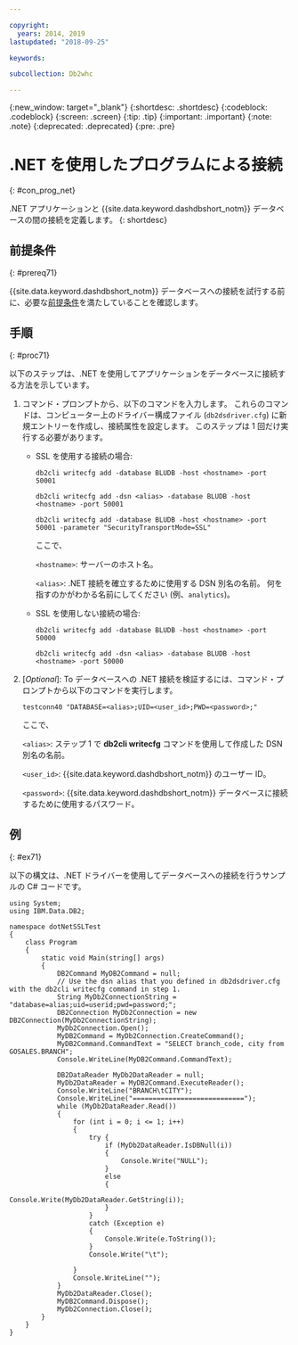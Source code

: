 ```yaml
---

copyright:
  years: 2014, 2019
lastupdated: "2018-09-25"

keywords:

subcollection: Db2whc

---
```


<!-- Attribute definitions --> 
{:new_window: target="_blank"}
{:shortdesc: .shortdesc}
{:codeblock: .codeblock}
{:screen: .screen}
{:tip: .tip}
{:important: .important}
{:note: .note}
{:deprecated: .deprecated}
{:pre: .pre}

# .NET を使用したプログラムによる接続
{: #con_prog_net}

.NET アプリケーションと {{site.data.keyword.dashdbshort_notm}} データベースの間の接続を定義します。 
{: shortdesc}

## 前提条件
{: #prereq71}

{{site.data.keyword.dashdbshort_notm}} データベースへの接続を試行する前に、必要な[前提条件](/docs/services/Db2whc/connecting/connecting.html#prereqs)を満たしていることを確認します。

<!-- Before you can connect to your database, you must perform the following steps:

- [Verify prerequisites](prereqs.html), including installing driver packages, configuring your local environment, and downloading SSL certificates (if needed)
- Collect [connection information](credentials.html), including database details such as host name and port numbers, and connection credentials such as user ID and password -->

## 手順
{: #proc71}

以下のステップは、.NET を使用してアプリケーションをデータベースに接続する方法を示しています。

1. コマンド・プロンプトから、以下のコマンドを入力します。 これらのコマンドは、コンピューター上のドライバー構成ファイル (`db2dsdriver.cfg`) に新規エントリーを作成し、接続属性を設定します。 このステップは 1 回だけ実行する必要があります。
        
   - SSL を使用する接続の場合:

     `db2cli writecfg add -database BLUDB -host <hostname> -port 50001`

     `db2cli writecfg add -dsn <alias> -database BLUDB -host <hostname> -port 50001`

     `db2cli writecfg add -database BLUDB -host <hostname> -port 50001 -parameter "SecurityTransportMode=SSL"`

     ここで、

     `<hostname>`: サーバーのホスト名。
    
     `<alias>`: .NET 接続を確立するために使用する DSN 別名の名前。 何を指すのかがわかる名前にしてください (例、`analytics`)。 

   - SSL を使用しない接続の場合:

     `db2cli writecfg add -database BLUDB -host <hostname> -port 50000`

     `db2cli writecfg add -dsn <alias> -database BLUDB -host <hostname> -port 50000`

2. [*Optional*]: To データベースへの .NET 接続を検証するには、コマンド・プロンプトから以下のコマンドを実行します。

   `testconn40 "DATABASE=<alias>;UID=<user_id>;PWD=<password>;"`

   ここで、

   `<alias>`: ステップ 1 で **db2cli writecfg** コマンドを使用して作成した DSN 別名の名前。
    
   `<user_id>`: {{site.data.keyword.dashdbshort_notm}} のユーザー ID。 
    
   `<password>`: {{site.data.keyword.dashdbshort_notm}} データベースに接続するために使用するパスワード。 

## 例
{: #ex71}

以下の構文は、.NET ドライバーを使用してデータベースへの接続を行うサンプルの C# コードです。

```
using System;
using IBM.Data.DB2;

namespace dotNetSSLTest
{
    class Program
    {
        static void Main(string[] args)
        {
            DB2Command MyDB2Command = null;
            // Use the dsn alias that you defined in db2dsdriver.cfg with the db2cli writecfg command in step 1.
            String MyDb2ConnectionString = "database=alias;uid=userid;pwd=password;"; 
            DB2Connection MyDb2Connection = new DB2Connection(MyDb2ConnectionString);
            MyDb2Connection.Open();
            MyDB2Command = MyDb2Connection.CreateCommand();
            MyDB2Command.CommandText = "SELECT branch_code, city from GOSALES.BRANCH";
            Console.WriteLine(MyDB2Command.CommandText);

            DB2DataReader MyDb2DataReader = null;
            MyDb2DataReader = MyDB2Command.ExecuteReader();
            Console.WriteLine("BRANCH\tCITY");
            Console.WriteLine("============================");
            while (MyDb2DataReader.Read())
            {
                for (int i = 0; i <= 1; i++)
                {
                    try {
                        if (MyDb2DataReader.IsDBNull(i))
                        {
                            Console.Write("NULL");
                        }
                        else
                        {
                            Console.Write(MyDb2DataReader.GetString(i));
                        }
                    }
                    catch (Exception e)
                    {
                        Console.Write(e.ToString());
                    }
                    Console.Write("\t"); 

                }
                Console.WriteLine("");
            }
            MyDb2DataReader.Close();
            MyDB2Command.Dispose();
            MyDb2Connection.Close();
        }
    }
}
```

